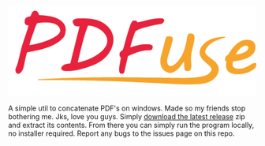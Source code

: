 ![PDFuse Logo](https://github.com/angusbarnes/PDFuse/blob/main/Logo.png)

A simple util to concatenate PDF's on windows. Made so my friends stop bothering me. Jks, love you guys.  Simply [download the latest release](https://github.com/angusbarnes/PDFuse/releases) zip and extract its contents. From there you can simply run the program locally, no installer required. Report any bugs to the issues page on this repo.
